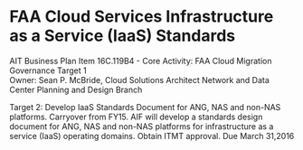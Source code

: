 # FAA Cloud Services Infrastructure as a Service (IaaS) Standards
AIT Business Plan Item 16C.119B4 - 
Core Activity: FAA Cloud Migration Governance Target 1  
Owner: Sean P. McBride, Cloud Solutions Architect Network and Data Center Planning and Design Branch 

Target 2: Develop IaaS Standards Document for ANG, NAS and non-NAS platforms. Carryover from FY15. AIF will develop a standards design document for ANG, NAS and non-NAS platforms for infrastructure as a service (IaaS) operating domains. Obtain ITMT approval. Due March 31,2016

